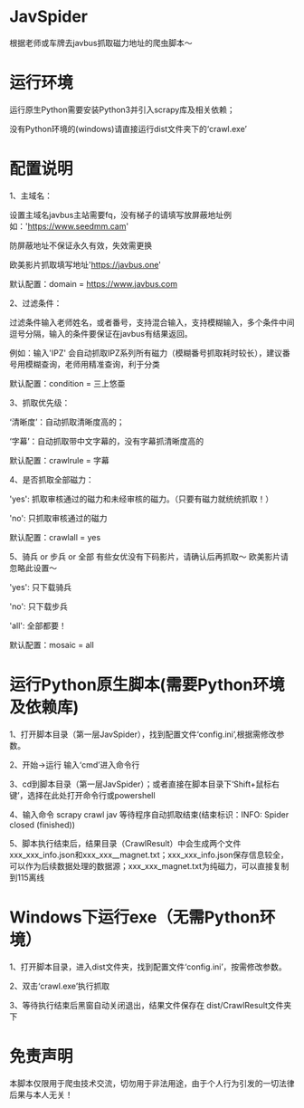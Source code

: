 # JavSpider
根据老师或车牌去javbus抓取磁力地址的爬虫脚本～

# 运行环境

运行原生Python需要安装Python3并引入scrapy库及相关依赖；

没有Python环境的(windows)请直接运行dist文件夹下的‘crawl.exe’


# 配置说明

1、主域名：

设置主域名javbus主站需要fq，没有梯子的请填写放屏蔽地址例如：'https://www.seedmm.cam'

防屏蔽地址不保证永久有效，失效需更换

欧美影片抓取填写地址'https://javbus.one'

默认配置：domain = https://www.javbus.com


2、过滤条件：

过滤条件输入老师姓名，或者番号，支持混合输入，支持模糊输入，多个条件中间逗号分隔，输入的条件要保证在javbus有结果返回。

例如：输入'IPZ' 会自动抓取IPZ系列所有磁力（模糊番号抓取耗时较长），建议番号用模糊查询，老师用精准查询，利于分类

默认配置：condition = 三上悠亜


3、抓取优先级：

‘清晰度’：自动抓取清晰度高的；

‘字幕’：自动抓取带中文字幕的，没有字幕抓清晰度高的

默认配置：crawlrule = 字幕


4、是否抓取全部磁力：

'yes': 抓取审核通过的磁力和未经审核的磁力。（只要有磁力就统统抓取！）

'no': 只抓取审核通过的磁力

默认配置：crawlall = yes


5、骑兵 or 步兵 or 全部 有些女优没有下码影片，请确认后再抓取～ 欧美影片请忽略此设置～

'yes': 只下载骑兵
    
'no': 只下载步兵
    
'all': 全部都要！
    
默认配置：mosaic = all


# 运行Python原生脚本(需要Python环境及依赖库)
1、打开脚本目录（第一层JavSpider），找到配置文件‘config.ini’,根据需修改参数。

2、开始->运行 输入‘cmd’进入命令行

3、cd到脚本目录（第一层JavSpider）；或者直接在脚本目录下‘Shift+鼠标右键’，选择在此处打开命令行或powershell

4、输入命令 scrapy crawl jav  等待程序自动抓取结束(结束标识：INFO: Spider closed (finished))

5、脚本执行结束后，结果目录（CrawlResult）中会生成两个文件 xxx_xxx_info.json和xxx_xxx__magnet.txt；xxx_xxx_info.json保存信息较全，可以作为后续数据处理的数据源；xxx_xxx_magnet.txt为纯磁力，可以直接复制到115离线

# Windows下运行exe（无需Python环境）
1、打开脚本目录，进入dist文件夹，找到配置文件‘config.ini’，按需修改参数。

2、双击‘crawl.exe’执行抓取

3、等待执行结束后黑窗自动关闭退出，结果文件保存在 dist/CrawlResult文件夹下

# 免责声明
本脚本仅限用于爬虫技术交流，切勿用于非法用途，由于个人行为引发的一切法律后果与本人无关！
